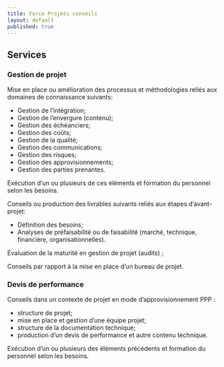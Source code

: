 ```yaml
---
title: Force Projets conseils
layout: default
published: true
---
```


## Services

### Gestion de projet

Mise en place ou amélioration des processus et méthodologies reliés aux domaines de connaissance suivants:

- Gestion de l’intégration;
- Gestion de l’envergure (contenu);
- Gestion des échéanciers;
- Gestion des coûts;
- Gestion de la qualité;
- Gestion des communications;
- Gestion des risques;
- Gestion des approvisionnements;
- Gestion des parties prenantes.

Exécution d’un ou plusieurs de ces éléments et formation du personnel selon les besoins.

Conseils ou production des livrables suivants reliés aux étapes d’avant-projet:

- Définition des besoins;
- Analyses de préfaisabilité ou de faisabilité (marché, technique, financière, organisationnelles).

Évaluation de la maturité en gestion de projet  (audits) ;

Conseils par rapport à la mise en place d’un bureau de projet.
 
### Devis de performance

Conseils dans un contexte de projet en mode d’approvisionnement PPP :

- structure de projet;
- mise en place et gestion d’une équipe projet;
- structure de la documentation technique; 
- production d’un devis de performance et autre contenu technique.

Exécution d’un ou plusieurs des éléments précédents et formation du personnel selon les besoins.
